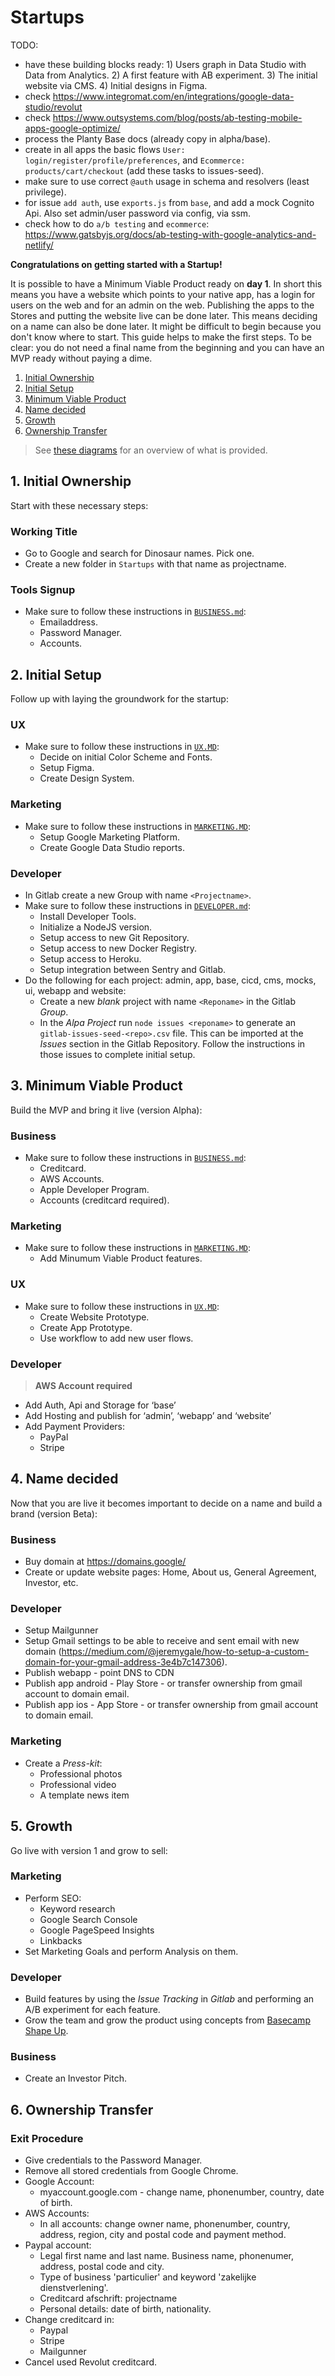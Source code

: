 # Startups

TODO:
- have these building blocks ready: 1) Users graph in Data Studio with Data from Analytics. 2) A first feature with AB experiment. 3) The initial website via CMS. 4) Initial designs in Figma.
- check https://www.integromat.com/en/integrations/google-data-studio/revolut
- check https://www.outsystems.com/blog/posts/ab-testing-mobile-apps-google-optimize/
- process the Planty Base docs (already copy in alpha/base).
- create in all apps the basic flows `User: login/register/profile/preferences`, and `Ecommerce: products/cart/checkout` (add these tasks to issues-seed).
- make sure to use correct `@auth` usage in schema and resolvers (least privilege).
- for issue `add auth`, use `exports.js` from `base`, and add a mock Cognito Api. Also set admin/user password via config, via ssm.
- check how to do `a/b testing` and `ecommerce`: https://www.gatsbyjs.org/docs/ab-testing-with-google-analytics-and-netlify/

**Congratulations on getting started with a Startup!**

It is possible to have a Minimum Viable Product ready on **day 1**. In short this means you have a website which points to your native app, has a login for users on the web and for an admin on the web. Publishing the apps to the Stores and putting the website live can be done later. This means deciding on a name can also be done later. It might be difficult to begin because you don't know where to start. This guide helps to make the first steps. To be clear: you do not need a final name from the beginning and you can have an MVP ready without paying a dime.

1. [Initial Ownership](#1-initial-ownership)
2. [Initial Setup](#2-initial-setup)
3. [Minimum Viable Product](#3-minimum-viable-product)
4. [Name decided](#4-name-decided)
5. [Growth](#5-growth)
6. [Ownership Transfer](#6-ownership-transfer)

> See [these diagrams](./docs/OVERVIEWS.md) for an overview of what is provided.

## 1. Initial Ownership

Start with these necessary steps:

### Working Title

- Go to Google and search for Dinosaur names. Pick one.
- Create a new folder in `Startups` with that name as projectname.

### Tools Signup

- Make sure to follow these instructions in [`BUSINESS.md`](docs/BUSINESS.md):
    - Emailaddress.
    - Password Manager.
    - Accounts.

## 2. Initial Setup

Follow up with laying the groundwork for the startup:

### UX

- Make sure to follow these instructions in [`UX.MD`](docs/UX.md):
    - Decide on initial Color Scheme and Fonts.
    - Setup Figma.
    - Create Design System.

### Marketing

- Make sure to follow these instructions in [`MARKETING.MD`](docs/MARKETING.md):
    - Setup Google Marketing Platform.
    - Create Google Data Studio reports.

### Developer

- In Gitlab create a new Group with name `<Projectname>`.
- Make sure to follow these instructions in [`DEVELOPER.md`](docs/DEVELOPER.md):
    - Install Developer Tools.
    - Initialize a NodeJS version.
    - Setup access to new Git Repository.
    - Setup access to new Docker Registry.
    - Setup access to Heroku.
    - Setup integration between Sentry and Gitlab.
- Do the following for each project: admin, app, base, cicd, cms, mocks, ui, webapp and website:
    - Create a new *blank* project with name `<Reponame>` in the Gitlab *Group*.
    - In the *Alpa Project* run `node issues <reponame>` to generate an `gitlab-issues-seed-<repo>.csv` file. This can be imported at the *Issues* section in the Gitlab Repository. Follow the instructions in those issues to complete initial setup.

## 3. Minimum Viable Product

Build the MVP and bring it live (version Alpha):

### Business

- Make sure to follow these instructions in [`BUSINESS.md`](docs/BUSINESS.md):
    - Creditcard.
    - AWS Accounts.
    - Apple Developer Program.
    - Accounts (creditcard required).

### Marketing

- Make sure to follow these instructions in [`MARKETING.MD`](docs/MARKETING.md):
    - Add Minumum Viable Product features.

### UX

- Make sure to follow these instructions in [`UX.MD`](docs/UX.md):
    - Create Website Prototype.
    - Create App Prototype.
    - Use workflow to add new user flows.

### Developer

> **AWS Account required**

- Add Auth, Api and Storage for ‘base’
- Add Hosting and publish for ‘admin’, ‘webapp’ and ‘website’
- Add Payment Providers:
    - PayPal
    - Stripe

## 4. Name decided

Now that you are live it becomes important to decide on a name and build a brand (version Beta):

### Business

- Buy domain at https://domains.google/
- Create or update website pages: Home, About us, General Agreement, Investor, etc.

### Developer

- Setup Mailgunner
- Setup Gmail settings to be able to receive and sent email with new domain (https://medium.com/@jeremygale/how-to-setup-a-custom-domain-for-your-gmail-address-3e4b7c147306).
- Publish webapp - point DNS to CDN
- Publish app android - Play Store - or transfer ownership from gmail account to domain email.
- Publish app ios - App Store - or transfer ownership from gmail account to domain email.

### Marketing

- Create a *Press-kit*:
    - Professional photos
    - Professional video
    - A template news item

## 5. Growth

Go live with version 1 and grow to sell:

### Marketing

- Perform SEO:
    - Keyword research
    - Google Search Console
    - Google PageSpeed Insights
    - Linkbacks
- Set Marketing Goals and perform Analysis on them.

### Developer

- Build features by using the *Issue Tracking* in *Gitlab* and performing an A/B experiment for each feature.
- Grow the team and grow the product using concepts from [Basecamp Shape Up](https://basecamp.com/shapeup).

### Business

- Create an Investor Pitch.

## 6. Ownership Transfer

### Exit Procedure

- Give credentials to the Password Manager.
- Remove all stored credentials from Google Chrome.
- Google Account:
    - myaccount.google.com - change name, phonenumber, country, date of birth.
- AWS Accounts:
    - In all accounts: change owner name, phonenumber, country, address, region, city and postal code and payment method.
- Paypal account:
    - Legal first name and last name. Business name, phonenumer, address, postal code and city.
    - Type of business 'particulier' and keyword 'zakelijke dienstverlening'.
    - Creditcard afschrift: projectname
    - Personal details: date of birth, nationality.
- Change creditcard in:
    - Paypal
    - Stripe
    - Mailgunner
- Cancel used Revolut creditcard.
